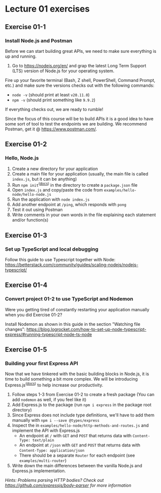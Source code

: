 # Lecture 01 exercises

## Exercise 01-1

### Install Node.js and Postman

Before we can start building great APIs, we need to make sure everything is up and running.

1. Go to https://nodejs.org/en/ and grap the latest Long Term Support (LTS) version of Node.js for your operating system.

Fire up your favorite terminal (Bash, Z shell, PowerShell, Command Prompt, etc.) and make sure the versions checks out with the following commands:

- `node -v` (should print at least `v20.11.0`)
- `npm -v` (should print something like `9.9.2`)

If everything checks out, we are ready to rumble!

Since the focus of this course will be to build APIs it is a good idea to have some sort of tool to test the endpoints we are building. We recommend Postman, get it @ https://www.postman.com/.

## Exercise 01-2

### Hello, Node.js

1. Create a new directory for your application
2. Create a main file for your application (usually, the main file is called `index.js`, but it can be anything)
3. Run `npm init`<sup>(<a href="https://docs.npmjs.com/cli/v9/commands/npm-init">docs</a>)</sup> in the directory to create a `package.json` file
4. Open `index.js` and copy/paste the code from `examples/hello-node/hello-node.js`
5. Run the application with `node index.js`
6. Add another endpoint at `/ping`, which responds with `pong`
7. Test it out using Postman
8. Write comments in your own words in the file explaining each statement and/or function(s)

## Exercise 01-3

### Set up TypeScript and local debugging  

Follow this guide to use Typescript together with Node: https://betterstack.com/community/guides/scaling-nodejs/nodejs-typescript/

## Exercise 01-4

### Convert project 01-2 to use TypeScript and Nodemon

Were you getting tired of constantly restarting your application manually when you did Exercise 01-2?

Install Nodemon as shown in this guide in the section "Watching file changes": https://blog.logrocket.com/how-to-set-up-node-typescript-express/#running-typescript-node-ts-node

## Exercise 01-5

### Building your first Express API

Now that we have tinkered with the basic building blocks in Node.js, it is time to build something a bit more complex. We will be introducing Express.js<sup>(<a href="http://expressjs.com/">docs</a>)</sup> to help increase our productivity.

1. Follow steps 1-3 from Exercise 01-2 to create a fresh package (You can add `nodemon` as well, if you feel like it)
2. Add Express.js to the package (run `npm i express` in the package root directory)
3. Since Express does not include type definitions, we'll have to add them manually with `npm i --save @types/express` 
4. Inspect the in `examples/hello-node/http-methods-and-routes.js` and implement the API with Express.js
    - An endpoint at `/` with `GET` and `POST` that returns data with `Content-Type: text/plain`
    - An endpoint at `/json` with `GET` and `POST` that returns data with `Content-Type: application/json`
    - There should be a separate `Router` for each endpoint (see `examples/multi-router`)
5. Write down the main differences between the vanilla Node.js and Express.js implementation.

_Hints: Problems parsing HTTP bodies? Check out https://github.com/expressjs/body-parser for more information_
